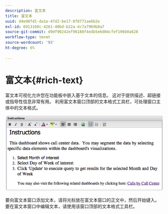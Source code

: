 ```yaml
---
description: 富文本
title: 富文本
uuid: d4e98fd1-da1e-47d2-be17-0f8771ae6b2e
exl-id: 6913160c-4261-40bd-b22a-4c7a7969b8a7
source-git-commit: d9df90242ef96188f4e4b5e6d04cfef196b0a628
workflow-type: tm+mt
source-wordcount: '93'
ht-degree: 6%

---
```


# 富文本{#rich-text}

富文本可视化允许您在功能板中嵌入基于文本的信息。 这对于提供描述、超链接或指导性信息非常有用。 利用富文本窗口顶部的文本格式工具栏，可处理窗口主体中的文本格式。

![](assets/rich_text.png)

要向富文本窗口添加文本，请将光标放在富文本窗口的正文中，然后开始键入。 要在富文本窗口中编辑文本，请使用该窗口顶部的文本格式工具栏。
